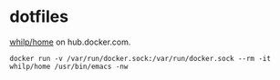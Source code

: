 # dotfiles

[whilp/home](https://hub.docker.com/r/whilp/home/) on hub.docker.com.

```
docker run -v /var/run/docker.sock:/var/run/docker.sock --rm -it whilp/home /usr/bin/emacs -nw
```
